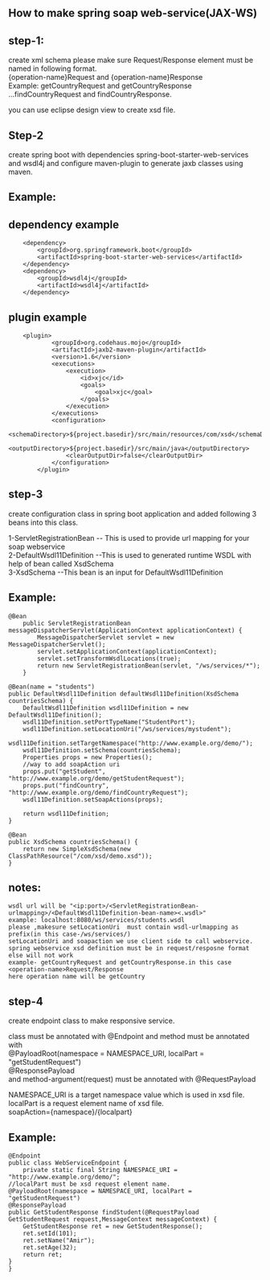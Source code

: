 How to make spring soap web-service(JAX-WS)
-------------------------------------------

step-1: 
--------
create xml schema please make sure Request/Response element must be named in following format.<br>
{operation-name}Request  and {operation-name}Response <br>
Example: getCountryRequest and getCountryResponse  ...findCountryRequest and findCountryResponse.

<element name="findCountryRequest">
    <complexType>
   		 <sequence>
    		<element name="name" type="string"/>
    	</sequence>
    </complexType>
    </element>
    
 <element name="findCountryResponse">
    <complexType>
    	<sequence>
   			 <element name="country" type="tns:Country"/>
    	</sequence>
    </complexType>
    </element>
   
you can use eclipse design view to create xsd file.

Step-2
-------
create spring boot with dependencies spring-boot-starter-web-services and  wsdl4j and configure maven-plugin to generate jaxb classes using maven.

Example:
--------
dependency example
----------------
	
		<dependency>
			<groupId>org.springframework.boot</groupId>
			<artifactId>spring-boot-starter-web-services</artifactId>
		</dependency>
		<dependency>
			<groupId>wsdl4j</groupId>
			<artifactId>wsdl4j</artifactId>
		</dependency>

plugin example
-------------
		
		<plugin>
				<groupId>org.codehaus.mojo</groupId>
				<artifactId>jaxb2-maven-plugin</artifactId>
				<version>1.6</version>
				<executions>
					<execution>
						<id>xjc</id>
						<goals>
							<goal>xjc</goal>
						</goals>
					</execution>
				</executions>
				<configuration>
					<schemaDirectory>${project.basedir}/src/main/resources/com/xsd</schemaDirectory>
					<outputDirectory>${project.basedir}/src/main/java</outputDirectory>
					<clearOutputDir>false</clearOutputDir>
				</configuration>
			</plugin>


step-3
------
create configuration class in spring boot application and added following 3 beans into this class.

1-ServletRegistrationBean -- This is used to provide url mapping for your soap webservice<br>
2-DefaultWsdl11Definition --This is used to generated runtime WSDL with help of bean called XsdSchema <br>
3-XsdSchema --This bean is an input for DefaultWsdl11Definition<br>

Example:
--------
	@Bean
		public ServletRegistrationBean messageDispatcherServlet(ApplicationContext applicationContext) {
			MessageDispatcherServlet servlet = new MessageDispatcherServlet();
			servlet.setApplicationContext(applicationContext);
			servlet.setTransformWsdlLocations(true);
			return new ServletRegistrationBean(servlet, "/ws/services/*");
		}

	@Bean(name = "students")
	public DefaultWsdl11Definition defaultWsdl11Definition(XsdSchema countriesSchema) {
		DefaultWsdl11Definition wsdl11Definition = new DefaultWsdl11Definition();
		wsdl11Definition.setPortTypeName("StudentPort");
		wsdl11Definition.setLocationUri("/ws/services/mystudent");
		wsdl11Definition.setTargetNamespace("http://www.example.org/demo/");
		wsdl11Definition.setSchema(countriesSchema);
		Properties props = new Properties();
		//way to add soapAction uri
		props.put("getStudent", "http://www.example.org/demo/getStudentRequest");
		props.put("findCountry", "http://www.example.org/demo/findCountryRequest");
		wsdl11Definition.setSoapActions(props);
		
		return wsdl11Definition;
	}

	@Bean
	public XsdSchema countriesSchema() {
		return new SimpleXsdSchema(new ClassPathResource("/com/xsd/demo.xsd"));
	}

notes:
-----
	wsdl url will be "<ip:port>/<ServletRegistrationBean-urlmapping>/<DefaultWsdl11Definition-bean-name><.wsdl>"
	example: localhost:8080/ws/services/students.wsdl
	please ,makesure setLocationUri  must contain wsdl-urlmapping as prefix(in this case-/ws/services/)
	setLocationUri and soapaction we use client side to call webservice.
	spring webservice xsd definition must be in request/resposne format else will not work
	example- getCountryRequest and getCountryResponse.in this case  <operation-name>Request/Response
	here operation name will be getCountry
	
	
step-4
------
create endpoint class to make responsive service.<br>

class must be annotated with @Endpoint and method must be annotated with <br>
@PayloadRoot(namespace = NAMESPACE_URI, localPart = "getStudentRequest") <br>
@ResponsePayload <br>
and method-argument(request) must be annotated with @RequestPayload <br>

NAMESPACE_URI is a target namespace value which is used in xsd file.<br>
localPart is a request element name of xsd file.<br>
soapAction={namespace}/{localpart}


Example:
------

	@Endpoint
	public class WebServiceEndpoint {
		private static final String NAMESPACE_URI = "http://www.example.org/demo/";	
	//localPart must be xsd request element name.
	@PayloadRoot(namespace = NAMESPACE_URI, localPart = "getStudentRequest")
	@ResponsePayload
	public GetStudentResponse findStudent(@RequestPayload GetStudentRequest request,MessageContext messageContext) {
		GetStudentResponse ret = new GetStudentResponse();
		ret.setId(101);
		ret.setName("Amir");
		ret.setAge(32);
		return ret;
	}
	}